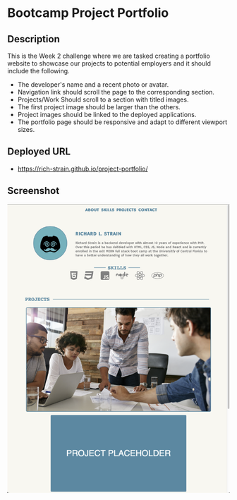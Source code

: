 # Bootcamp Project Portfolio

## Description

This is the Week 2 challenge where we are tasked creating a portfolio website to showcase our projects to potential employers and it should include the following.

- The developer's name and a recent photo or avatar.
- Navigation link should scroll the page to the corresponding section.
- Projects/Work Should scroll to a section with titled images.
- The first project image should be larger than the others.
- Project images should be linked to the deployed applications.
- The portfolio page should be responsive and adapt to different viewport sizes.

## Deployed URL

- https://rich-strain.github.io/project-portfolio/

## Screenshot

![Portfolio Homepage](./assets/images/screenshot.png)
